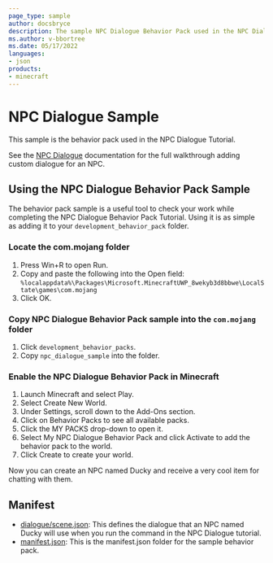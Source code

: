 ```yaml
---
page_type: sample
author: docsbryce
description: The sample NPC Dialogue Behavior Pack used in the NPC Dialogue Tutorial.
ms.author: v-bbortree
ms.date: 05/17/2022
languages:
- json
products:
- minecraft
---
```


# NPC Dialogue Sample

This sample is the behavior pack used in the NPC Dialogue Tutorial.

See the [NPC Dialogue](https://docs.microsoft.com/minecraft/creator/documents/NPCDialogue) documentation for the full walkthrough adding custom dialogue for an NPC.

## Using the NPC Dialogue Behavior Pack Sample

The behavior pack sample is a useful tool to check your work while completing the NPC Dialogue Behavior Pack Tutorial. Using it is as simple as adding it to your `development_behavior_pack` folder.

### Locate the com.mojang folder

1. Press Win+R to open Run.
1. Copy and paste the following into the Open field: `%localappdata%\Packages\Microsoft.MinecraftUWP_8wekyb3d8bbwe\LocalState\games\com.mojang`
1. Click OK.

### Copy NPC Dialogue Behavior Pack sample into the `com.mojang` folder

1. Click `development_behavior_packs`.
1. Copy `npc_dialogue_sample` into the folder.

### Enable the NPC Dialogue Behavior Pack in Minecraft

1. Launch Minecraft and select Play.
1. Select Create New World.
1. Under Settings, scroll down to the Add-Ons section.
1. Click on Behavior Packs to see all available packs.
1. Click the MY PACKS drop-down to open it.
1. Select My NPC Dialogue Behavior Pack and click Activate to add the behavior pack to the world.
1. Click Create to create your world.

Now you can create an NPC named Ducky and receive a very cool item for chatting with them.

## Manifest

- [dialogue/scene.json](https://github.com/microsoft/minecraft-samples/blob/main/npc_dialogue_sample/dialogue/scene.json): This defines the dialogue that an NPC named Ducky will use when you run the command in the NPC Dialogue tutorial.
- [manifest.json](https://github.com/microsoft/minecraft-samples/blob/main/npc_dialogue_sample/manifest.json/): This is the manifest.json folder for the sample behavior pack.
